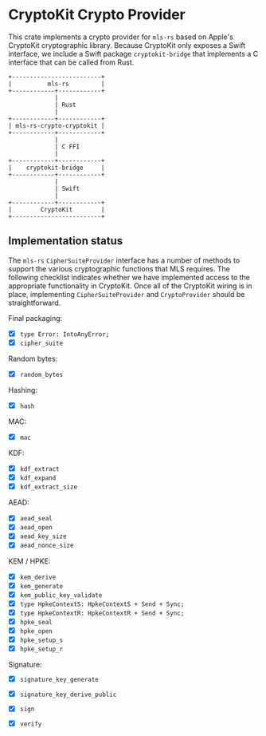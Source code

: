 CryptoKit Crypto Provider
=========================

This crate implements a crypto provider for `mls-rs` based on Apple's CryptoKit
cryptographic library.  Because CryptoKit only exposes a Swift interface, we
include a Swift package `cryptokit-bridge` that implements a C interface that
can be called from Rust.

```
+-------------------------+
|          mls-rs         |
+------------+------------+
             |
             | Rust
             |
+------------+------------+
| mls-rs-crypto-cryptokit |
+------------+------------+
             |
             | C FFI
             |
+------------+------------+
|    cryptokit-bridge     |
+------------+------------+
             |
             | Swift
             |
+------------+------------+
|        CryptoKit        |
+-------------------------+
```

## Implementation status

The `mls-rs` `CipherSuiteProvider` interface has a number of methods to support
the various cryptographic functions that MLS requires.  The following checklist
indicates whether we have implemented access to the appropriate functionality in
CryptoKit.  Once all of the CryptoKit wiring is in place, implementing
`CipherSuiteProvider` and `CryptoProvider` should be straightforward.

Final packaging:
* [X] `type Error: IntoAnyError;`
* [X] `cipher_suite`

Random bytes:
* [X] `random_bytes`

Hashing:
* [X] `hash`

MAC:
* [X] `mac`

KDF:
* [X] `kdf_extract`
* [X] `kdf_expand`
* [X] `kdf_extract_size`

AEAD:
* [X] `aead_seal`
* [X] `aead_open`
* [X] `aead_key_size`
* [X] `aead_nonce_size`

KEM / HPKE:
* [X] `kem_derive`
* [X] `kem_generate`
* [X] `kem_public_key_validate`
* [X] `type HpkeContextS: HpkeContextS + Send + Sync;`
* [X] `type HpkeContextR: HpkeContextR + Send + Sync;`
* [X] `hpke_seal`
* [X] `hpke_open`
* [X] `hpke_setup_s`
* [X] `hpke_setup_r`

Signature:
* [X] `signature_key_generate`
* [X] `signature_key_derive_public`
* [X] `sign`
* [X] `verify`


